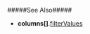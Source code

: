 
#####See Also#####
- **columns[]**.[filterValues](/Documentation/ApiReference/UI_Components/dxGantt/Configuration/columns/#filterValues)
